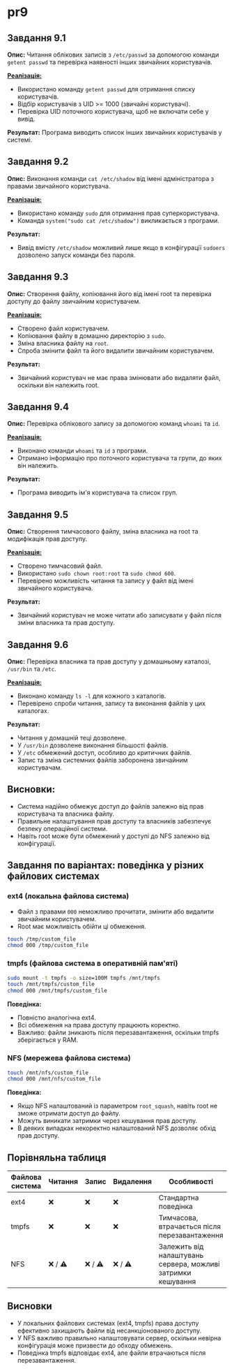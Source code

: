 # pr9

## Завдання 9.1
**Опис:** Читання облікових записів з `/etc/passwd` за допомогою команди `getent passwd` та перевірка наявності інших звичайних користувачів.

**[Реалізація:](https://github.com/VladHume/pr9/blob/main/task9_1.c)**
- Використано команду `getent passwd` для отримання списку користувачів.
- Відбір користувачів з UID >= 1000 (звичайні користувачі).
- Перевірка UID поточного користувача, щоб не включати себе у вивід.

**Результат:**
Програма виводить список інших звичайних користувачів у системі.

## Завдання 9.2
**Опис:** Виконання команди `cat /etc/shadow` від імені адміністратора з правами звичайного користувача.

**[Реалізація:](https://github.com/VladHume/pr9/blob/main/task9_2.c)**
- Використано команду `sudo` для отримання прав суперкористувача.
- Команда `system("sudo cat /etc/shadow")` викликається з програми.

**Результат:**
- Вивід вмісту `/etc/shadow` можливий лише якщо в конфігурації `sudoers` дозволено запуск команди без пароля.

## Завдання 9.3
**Опис:** Створення файлу, копіювання його від імені root та перевірка доступу до файлу звичайним користувачем.

**[Реалізація:](https://github.com/VladHume/pr9/blob/main/task9_3.c)**
- Створено файл користувачем.
- Копіювання файлу в домашню директорію з `sudo`.
- Зміна власника файлу на `root`.
- Спроба змінити файл та його видалити звичайним користувачем.

**Результат:**
- Звичайний користувач не має права змінювати або видаляти файл, оскільки він належить root.

## Завдання 9.4
**Опис:** Перевірка облікового запису за допомогою команд `whoami` та `id`.

**[Реалізація:](https://github.com/VladHume/pr9/blob/main/task9_4.c)**
- Виконано команди `whoami` та `id` з програми.
- Отримано інформацію про поточного користувача та групи, до яких він належить.

**Результат:**
- Програма виводить ім'я користувача та список груп.

## Завдання 9.5
**Опис:** Створення тимчасового файлу, зміна власника на root та модифікація прав доступу.

**[Реалізація:](https://github.com/VladHume/pr9/blob/main/task9_5.c)**
- Створено тимчасовий файл.
- Використано `sudo chown root:root` та `sudo chmod 600`.
- Перевірено можливість читання та запису у файл від імені звичайного користувача.

**Результат:**
- Звичайний користувач не може читати або записувати у файл після зміни власника та прав доступу.

## Завдання 9.6
**Опис:** Перевірка власника та прав доступу у домашньому каталозі, `/usr/bin` та `/etc`.

**[Реалізація:](https://github.com/VladHume/pr9/blob/main/task9_6.c)**
- Виконано команду `ls -l` для кожного з каталогів.
- Перевірено спроби читання, запису та виконання файлів у цих каталогах.

**Результат:**
- Читання у домашній теці дозволене.
- У `/usr/bin` дозволене виконання більшості файлів.
- У `/etc` обмежений доступ, особливо до критичних файлів.
- Запис та зміна системних файлів заборонена звичайним користувачам.

## Висновки:
- Система надійно обмежує доступ до файлів залежно від прав користувача та власника файлу.
- Правильне налаштування прав доступу та власників забезпечує безпеку операційної системи.
- Навіть root може бути обмежений у доступі до NFS залежно від конфігурації.


## Завдання по варіантах: поведінка у різних файлових системах

### ext4 (локальна файлова система)
- Файл з правами `000` неможливо прочитати, змінити або видалити звичайним користувачем.
- Root має можливість обійти ці обмеження.
```bash
touch /tmp/custom_file
chmod 000 /tmp/custom_file
```

### tmpfs (файлова система в оперативній пам'яті)
```bash
sudo mount -t tmpfs -o size=100M tmpfs /mnt/tmpfs
touch /mnt/tmpfs/custom_file
chmod 000 /mnt/tmpfs/custom_file
```
**Поведінка:**
- Повністю аналогічна ext4.
- Всі обмеження на права доступу працюють коректно.
- Важливо: файли зникають після перезавантаження, оскільки tmpfs зберігається у RAM.

### NFS (мережева файлова система)
```bash
touch /mnt/nfs/custom_file
chmod 000 /mnt/nfs/custom_file
```
**Поведінка:**
- Якщо NFS налаштований із параметром `root_squash`, навіть root не зможе отримати доступ до файлу.
- Можуть виникати затримки через кешування прав доступу.
- В деяких випадках некоректно налаштований NFS дозволяє обхід прав доступу.

## Порівняльна таблиця

| Файлова система | Читання | Запис | Видалення | Особливості                               |
|-----------------|---------|-------|-----------|-------------------------------------------|
| ext4            | ❌       | ❌     | ❌         | Стандартна поведінка                      |
| tmpfs           | ❌       | ❌     | ❌         | Тимчасова, втрачається після перезавантаження |
| NFS             | ❌ / ⚠️  | ❌ / ⚠️ | ❌ / ⚠️     | Залежить від налаштувань сервера, можливі затримки кешування |

## Висновки

- У локальних файлових системах (ext4, tmpfs) права доступу ефективно захищають файли від несанкціонованого доступу.
- У NFS важливо правильно налаштовувати сервер, оскільки невірна конфігурація може призвести до обходу обмежень.
- Поведінка tmpfs відповідає ext4, але файли втрачаються після перезавантаження.
